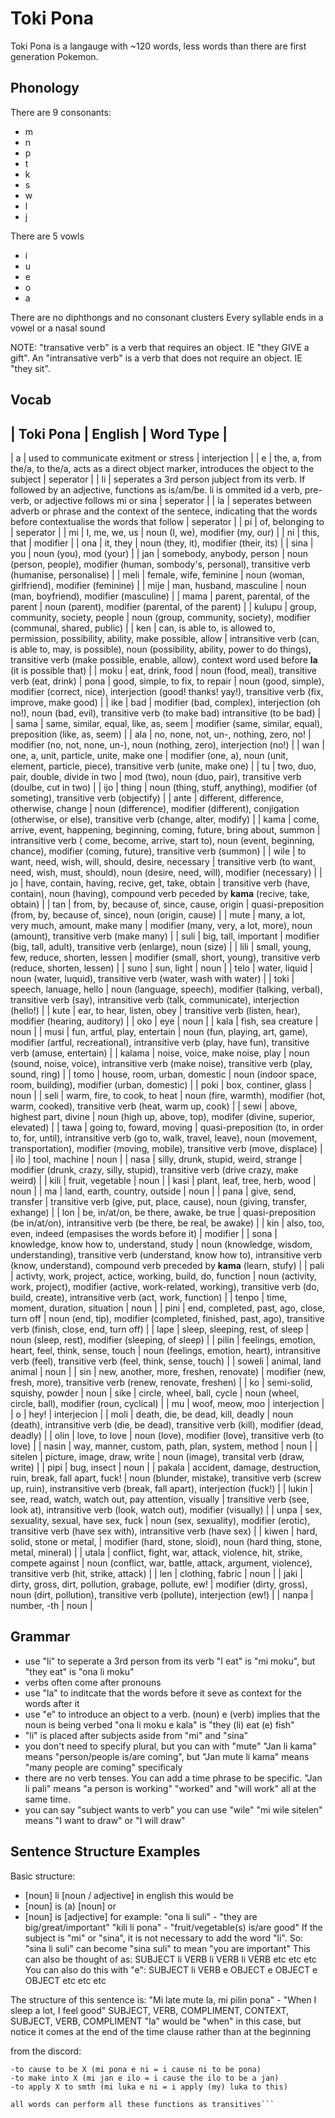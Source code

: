 # Toki Pona
Toki Pona is a langauge with ~120 words, less words than there are first generation Pokemon.

## Phonology
There are 9 consonants:
- m
- n
- p
- t
- k
- s
- w
- l
- j

There are 5 vowls
- i
- u 
- e
- o
- a

There are no diphthongs and no consonant clusters
Every syllable ends in a vowel or a nasal sound

NOTE: "transative verb" is a verb that requires an object. IE "they GIVE a gift". An "intransative verb" is a verb that does not require an object. IE "they sit".
## Vocab

| Toki Pona | English | Word Type |
-----------------------------------
| a | used to communicate exitment or stress | interjection |
| e | the, a, from the/a, to the/a, acts as a direct object marker, introduces the object to the subject | seperator |
| li | seperates a 3rd person jubject from its verb. If followed by an adjective, functions as is/am/be. li is ommited id a verb, pre-verb, or adjective follows mi or sina | seperator |
| la | seperates between adverb or phrase and the context of the sentece, indicating that the words before contextualise the words that follow | seperator | 
| pi | of, belonging to | seperator |
| mi | I, me, we, us | noun (I, we), modifier (my, our) |
| ni | this, that | modifier |
| ona | it, they | noun (they, it), modifier (their, its) |
| sina | you | noun (you), mod (your) |
| jan | somebody, anybody, person | noun (person, people), modifier (human, sombody's, personal), transitive verb (humanise, personalise) |
| meli | female, wife, feminine | noun (woman, girlfriend), modifier (feminine) |
| mije | man, husband, masculine | noun (man, boyfriend), modifier (masculine) |
| mama | parent, parental, of the parent | noun (parent), modifier (parental, of the parent) |
| kulupu | group, community, society, people | noun (group, community, society), modifier (communal, shared, public) |
| ken | can, is able to, is allowed to, permission, possibility, ability, make possible, allow | intransitive verb (can, is able to, may, is possible), noun (possibility, ability, power to do things), transitive verb (make possible, enable, allow), context word used before **la** (it is possible that) |
| moku | eat, drink, food | noun (food, meal), transitive verb (eat, drink)
| pona | good, simple, to fix, to repair | noun (good, simple), modifier (correct, nice), interjection (good! thanks! yay!), transitive verb (fix, improve, make good) |
| ike | bad | modifier (bad, complex), interjection (oh no!), noun (bad, evil), transitive verb (to make bad) intransitive (to be bad) |
| sama | same, similar, equal, like, as, seem | modifier (same, similar, equal), preposition (like, as, seem) |
| ala | no, none, not, un-, nothing, zero, no! | modifier (no, not, none, un-), noun (nothing, zero), interjection (no!) |
| wan | one, a, unit, particle, unite, make one | modifier (one, a), noun (unit, element, particle, piece), transitive verb (unite, make one) |
| tu | two, duo, pair, double, divide in two | mod (two), noun (duo, pair), transitive verb (doulbe, cut in two) |
| ijo | thing | noun (thing, stuff, anything), modifier (of someting), transitive verb (objectify) |
| ante | different, difference, otherwise, change | noun (difference), modifier (different), conjigation (otherwise, or else), transitive verb (change, alter, modify) |
| kama | come, arrive, event, happening, beginning, coming, future, bring about, summon | intransitive verb ( come, become, arrive, start to), noun (event, beginning, chance), modifier (coming, future), transitive verb (summon) |
| wile | to want, need, wish, will, should, desire, necessary | transitive verb (to want, need, wish, must, should), noun (desire, need, will), modifier (necessary) |
| jo | have, contain, having, recive, get, take, obtain | transitive verb (have, contain), noun (having), compound verb peceded by **kama** (recive, take, obtain) |
| tan | from, by, because of, since, cause, origin | quasi-preposition (from, by, because of, since), noun (origin, cause) |
| mute | many, a lot, very much, amount, make many | modifier (many, very, a lot, more), noun (amount), transitive verb (make many) |
| suli | big, tall, important | modifier (big, tall, adult), transitive verb (enlarge), noun (size) |
| lili | small, young, few, reduce, shorten, lessen | modifier (small, short, young), transitive verb (reduce, shorten, lessen) |
| suno | sun, light | noun |
| telo | water, liquid | noun (water, luquid), transitive verb (water, wash with water) |
| toki | speech, lanuage, hello | noun (language, speech), modifier (talking, verbal), transitive verb (say), intransitive verb (talk, communicate), interjection (hello!) |
| kute | ear, to hear, listen, obey | transitive verb (listen, hear), modifier (hearing, auditory) |
| oko | eye | noun | 
| kala | fish, sea creature | noun |
| musi | fun, artful, play, entertain | noun (fun, playing, art, game), modifier (artful, recreational), intransitive verb (play, have fun), transitive verb (amuse, entertain) |
| kalama | noise, voice, make noise, play | noun (sound, noise, voice), intransitive verb (make noise), transitive verb (play, sound, ring) |
| tomo | house, room, urban, domestic | noun (indoor space, room, building), modifier (urban, domestic) |
| poki | box, continer, glass | noun |
| seli | warm, fire, to cook, to heat | noun (fire, warmth), modifier (hot, warm, cooked), transitive verb (heat, warm up, cook) |
| sewi | above, highest part, divine | noun (high up, above, top), modifer (divine, superior, elevated) |
| tawa | going to, foward, moving | quasi-preposition (to, in order to, for, until), intransitive verb (go to, walk, travel, leave), noun (movement, transportation), modifier (moving, mobile), transitive verb (move, displace) |
| ilo | tool, machine | noun |
| nasa | silly, drunk, stupid, weird, strange | modifier (drunk, crazy, silly, stupid), transitive verb (drive crazy, make weird) |
| kili | fruit, vegetable | noun |
| kasi | plant, leaf, tree, herb, wood | noun |
| ma | land, earth, country, outside | noun |
| pana | give, send, transfer | transitive verb (give, put, place, cause), noun (giving, transfer, exhange) |
| lon | be, in/at/on, be there, awake, be true | quasi-preposition (be in/at/on), intransitive verb (be there, be real, be awake) |
| kin | also, too, even, indeed (empasises the words before it) | modifier |
| sona | knowledge, know how to, understand, study | noun (knowledge, wisdom, understanding), transitive verb (understand, know how to), intransitive verb (know, understand), compound verb preceded by **kama** (learn, stufy) |
| pali | activty, work, project, actice, working, build, do, function | noun (activity, work, project), modifier (active, work-related, working), transitive verb (do, build, create), intransitive verb (act, work, function) |
| tenpo | time, moment, duration, situation | noun |
| pini | end, completed, past, ago, close, turn off | noun (end, tip), modifier (completed, finished, past, ago), transitive verb (finish, close, end, turn off) | 
| lape | sleep, sleeping, rest, of sleep | noun (sleep, rest), modifier (sleeping, of sleep) |
| pilin | feelings, emotion, heart, feel, think, sense, touch | noun (feelings, emotion, heart), intransitive verb (feel), transitive verb (feel, think, sense, touch) |
| soweli | animal, land animal | noun |
| sin | new, another, more, freshen, renovate) | modifier (new, fresh, more), transitive verb (renew, renovate, freshen) |
| ko | semi-solid, squishy, powder | noun
| sike | circle, wheel, ball, cycle | noun (wheel, circle, ball), modifier (roun, cyclical) |
| mu | woof, meow, moo | interjection |
| o | hey! | interjecion |
| moli | death, die, be dead, kill, deadly | noun (death), intransitive verb (die, be dead), transitive verb (kill), modifier (dead, deadly) |
| olin | love, to love | noun (love), modifier (love), transitive verb (to love) |
| nasin | way, manner, custom, path, plan, system, method | noun |
| sitelen | picture, image, draw, write | noun (image), transital verb (draw, write) |
| pipi | bug, insect | noun |
| pakala | accident, damage, destruction, ruin, break, fall apart, fuck! | noun (blunder, mistake), transitive verb (screw up, ruin), instransitive verb (break, fall apart), interjection (fuck!) |
| lukin | see, read, watch, watch out, pay attention, visually | transitive verb (see, look at), intransitive verb (look, watch out), modifier (visually) |
| unpa | sex, sexuality, sexual, have sex, fuck | noun (sex, sexuality), modifier (erotic), transitive verb (have sex with), intransitive verb (have sex) |
| kiwen | hard, solid, stone or metal, | modifier (hard, stone, sloid), noun (hard thing, stone, metal, mineral) |
| utala | conflict, fight, war, attack, violence, hit, strike, compete against | noun (conflict, war, battle, attack, argument, violence), transitive verb (hit, strike, attack) |
| len | clothing, fabric | noun |
| jaki | dirty, gross, dirt, pollution, grabage, pollute, ew! | modifier (dirty, gross), noun (dirt, pollution), transitive verb (pollute), interjection (ew!) |
| nanpa | number, -th | noun |

## Grammar

- use "li" to seperate a 3rd person from its verb
"I eat" is "mi moku", but "they eat" is "ona li moku"
- verbs often come after pronouns
- use "la" to inditcate that the words before it seve as context for the words after it
- use "e" to introduce an object to a verb. (noun) e (verb) implies that the noun is being verbed
"ona li moku e kala" is "they (li) eat (e) fish"
- "li" is placed after subjects aside from "mi" and "sina"
- you don't need to specify plural, but you can with "mute"
"Jan li kama" means "person/people is/are coming", but "Jan mute li kama" means "many people are coming" specificaly
- there are no verb tenses. You can add a time phrase to be specific.
"Jan li pali" means "a person is working" "worked" and "will work" all at the same time.
- you can say "subject wants to verb" you can use "wile"
"mi wile sitelen" means "I want to draw" or "I will draw"

## Sentence Structure Examples

Basic structure:
- [noun] li [noun / adjective]
in english this would be
- [noun] is (a) [noun]
or
- [noun] is [adjective]
for example:
"ona li suli" - "they are big/great/important"
"kili li pona" - "fruit/vegetable(s) is/are good"
If the subject is "mi" or "sina", it is not necessary to add the word "li". So:
"sina li suli" can become "sina suli" to mean "you are important"
This can also be thought of as:
SUBJECT li VERB li VERB li VERB etc etc etc
You can also do this with "e":
SUBJECT li VERB e OBJECT e OBJECT e OBJECT etc etc etc

The structure of this sentence is:
"Mi late mute la, mi pilin pona" - "When I sleep a lot, I feel good"
SUBJECT, VERB, COMPLIMENT, CONTEXT, SUBJECT, VERB, COMPLIMENT
"la" would be "when" in this case, but notice it comes at the end of the time clause rather than at the beginning

from the discord:
```transitives in toki pona are:
-to cause to be X (mi pona e ni = i cause ni to be pona)
-to make into X (mi jan e ilo = i cause the ilo to be a jan)
-to apply X to smth (mi luka e ni = i apply (my) luka to this)

all words can perform all these functions as transitives```
